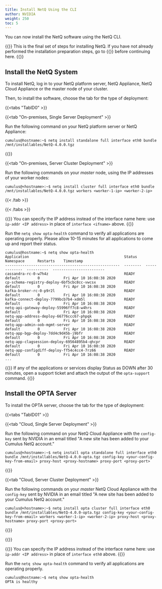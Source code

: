 ```yaml
---
title: Install NetQ Using the CLI
author: NVIDIA
weight: 250
toc: 5
---
```

You can now install the NetQ software using the NetQ CLI.

{{<notice info>}}
This is the final set of steps for installing NetQ. If you have not already performed the installation preparation steps, go to {{<link title="Install the NetQ System">}} before continuing here.
{{</notice>}}

## Install the NetQ System

To install NetQ, log in to your NetQ platform server, NetQ Appliance, NetQ Cloud Appliance or the master node of your cluster.

Then, to install the software, choose the tab for the type of deployment:

{{<tabs "TabID0" >}}

{{<tab "On-premises, Single Server Deployment" >}}

Run the following command on your NetQ platform server or NetQ Appliance:

```
cumulus@hostname:~$ netq install standalone full interface eth0 bundle /mnt/installables/NetQ-4.0.0.tgz
```

{{</tab >}}

{{<tab "On-premises, Server Cluster Deployment" >}}

Run the following commands on your *master* node, using the IP addresses of your worker nodes:

```
cumulus@<hostname>:~$ netq install cluster full interface eth0 bundle /mnt/installables/NetQ-4.0.0.tgz workers <worker-1-ip> <worker-2-ip>
```

{{< /tab >}}

{{< /tabs >}}

{{<notice tip>}}
You can specify the IP address instead of the interface name here: use <code>ip-addr &lt;IP address&gt;</code> in place of <code>interface &lt;ifname&gt;</code> above.
{{</notice>}}

Run the `netq show opta-health` command to verify all applications are operating properly. Please allow 10-15 minutes for all applications to come up and report their status.

```
cumulus@hostname:~$ netq show opta-health
Application                                            Status    Namespace      Restarts    Timestamp
-----------------------------------------------------  --------  -------------  ----------  ------------------------
cassandra-rc-0-w7h4z                                   READY     default        0           Fri Apr 10 16:08:38 2020
cp-schema-registry-deploy-6bf5cbc8cc-vwcsx             READY     default        0           Fri Apr 10 16:08:38 2020
kafka-broker-rc-0-p9r2l                                READY     default        0           Fri Apr 10 16:08:38 2020
kafka-connect-deploy-7799bcb7b4-xdm5l                  READY     default        0           Fri Apr 10 16:08:38 2020
netq-api-gateway-deploy-55996ff7c8-w4hrs               READY     default        0           Fri Apr 10 16:08:38 2020
netq-app-address-deploy-66776ccc67-phpqk               READY     default        0           Fri Apr 10 16:08:38 2020
netq-app-admin-oob-mgmt-server                         READY     default        0           Fri Apr 10 16:08:38 2020
netq-app-bgp-deploy-7dd4c9d45b-j9bfr                   READY     default        0           Fri Apr 10 16:08:38 2020
netq-app-clagsession-deploy-69564895b4-qhcpr           READY     default        0           Fri Apr 10 16:08:38 2020
netq-app-configdiff-deploy-ff54c4cc4-7rz66             READY     default        0           Fri Apr 10 16:08:38 2020
...
```

{{<notice note>}}
If any of the applications or services display Status as DOWN after 30 minutes, open a support ticket and attach the output of the <code>opta-support</code> command.
{{</notice>}}

## Install the OPTA Server

To install the OPTA server, choose the tab for the type of deployment:

{{<tabs "TabID01" >}}

{{<tab "Cloud, Single Server Deployment" >}}

Run the following command on your NetQ Cloud Appliance with the `config-key` sent by NVIDIA in an email titled <!-- vale off -->"A new site has been added to your Cumulus NetQ account."<!-- vale on -->

```
cumulus@<hostname>:~$ netq install opta standalone full interface eth0 bundle /mnt/installables/NetQ-4.0.0-opta.tgz config-key <your-config-key-from-email> proxy-host <proxy-hostname> proxy-port <proxy-port>
```

{{</tab >}}

{{<tab "Cloud, Server Cluster Deployment" >}}

Run the following commands on your *master* NetQ Cloud Appliance with the `config-key` sent by NVIDIA in an email titled <!-- vale off -->"A new site has been added to your Cumulus NetQ account."<!-- vale on -->

```
cumulus@<hostname>:~$ netq install opta cluster full interface eth0 bundle /mnt/installables/NetQ-4.0.0-opta.tgz config-key <your-config-key-from-email> workers <worker-1-ip> <worker-2-ip> proxy-host <proxy-hostname> proxy-port <proxy-port>
```

{{</tab >}}

{{</tabs >}}

{{<notice tip>}}
You can specify the IP address instead of the interface name here: use <code>ip-addr &lt;IP address&gt;</code> in place of <code>interface eth0</code> above.
{{</notice>}}

Run the `netq show opta-health` command to verify all applications are operating properly.

```
cumulus@hostname:~$ netq show opta-health
OPTA is healthy
```
